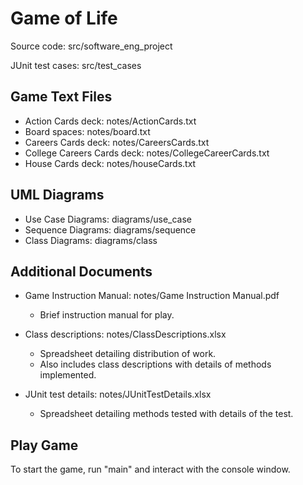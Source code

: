 # Game of Life

Source code: src/software_eng_project

JUnit test cases: src/test_cases

## Game Text Files
- Action Cards deck: notes/ActionCards.txt
- Board spaces: notes/board.txt
- Careers Cards deck: notes/CareersCards.txt
- College Careers Cards deck: notes/CollegeCareerCards.txt
- House Cards deck: notes/houseCards.txt

## UML Diagrams
- Use Case Diagrams: diagrams/use_case
- Sequence Diagrams: diagrams/sequence
- Class Diagrams: diagrams/class

## Additional Documents
- Game Instruction Manual: notes/Game Instruction Manual.pdf
  - Brief instruction manual for play.

- Class descriptions: notes/ClassDescriptions.xlsx
  - Spreadsheet detailing distribution of work.
  - Also includes class descriptions with details of methods implemented. 
  
- JUnit test details: notes/JUnitTestDetails.xlsx
  - Spreadsheet detailing methods tested with details of the test. 

## Play Game
To start the game, run "main" and interact with the console window. 
